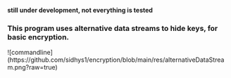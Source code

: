 **still under development, not everything is tested** 

<h3> This program uses alternative data streams to hide keys, for basic encryption. </h3>
![commandline](https://github.com/sidhys1/encryption/blob/main/res/alternativeDataStream.png?raw=true)